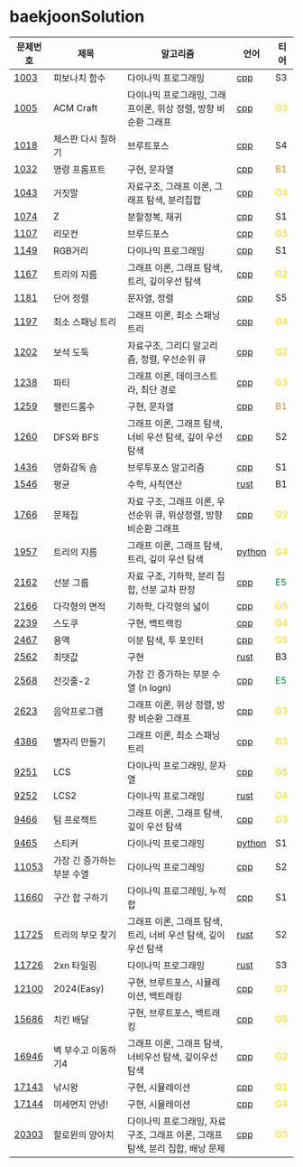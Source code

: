 # baekjoonSolution
|문제번호|제목|알고리즘|언어|티어
|---|---|---|---|---|
|[1003](https://www.acmicpc.net/problem/1003)|피보나치 함수|다이나믹 프로그래밍|[cpp](/CPP/1003_fibonacci_callback.cpp)| S3 
|[1005](https://www.acmicpc.net/problem/1005)|ACM Craft|다이나믹 프로그래밍, 그래프이론, 위상 정렬, 방향 비순환 그래프|[cpp](/CPP/1005_ACMcraft.cpp)|<span style="color:gold"> G3 </span>
|[1018](https://www.acmicpc.net/problem/1018)|체스판 다시 칠하기|브루트포스|[cpp](/CPP/1018_chass.cpp)| S4 
|[1032](https://www.acmicpc.net/problem/1032)|명령 프롬프트|구현, 문자열|[cpp](/CPP/1032_cmd.cpp)|<span style="color:#cc8e34"> B1 </span>
|[1043](https://www.acmicpc.net/problem/1043)|거짓말|자료구조, 그래프 이론, 그래프 탐색, 분리집합|[cpp](/CPP/1043_party.cpp)|<span style="color:gold"> G4 </span>
|[1074](https://www.acmicpc.net/problem/1074)|Z|분할정복, 재귀|[cpp](/CPP/1074_z.cpp)| S1
|[1107](https://www.acmicpc.net/problem/1107)|리모컨|브루드포스|[cpp](/CPP/1107_remocon.cpp)| <span style="color:gold"> G5 </span>
|[1149](https://www.acmicpc.net/problem/1149)|RGB거리|다이나믹 프로그래밍|[cpp](/CPP/1149_rgb.cpp)| S1
|[1167](https://www.acmicpc.net/problem/1167)|트리의 지름|그래프 이론, 그래프 탐색, 트리, 깊이우선 탐색|[cpp](/CPP/1167_treeR.cpp)| <span style="color:gold"> G2 </span>
|[1181](https://www.acmicpc.net/problem/1181)|단어 정렬|문자열, 정렬|[cpp](/CPP/1181_wordsort.cpp)| S5
|[1197](https://www.acmicpc.net/problem/1197)|최소 스패닝 트리|그래프 이론, 최소 스패닝 트리|[cpp](/CPP/1197_MST.cpp)| <span style="color:gold"> G4 </span>
|[1202](https://www.acmicpc.net/problem/1202)|보석 도둑|자료구조, 그리디 알고리즘, 정렬, 우선순위 큐|[cpp](/CPP/1202_jewelryiThief.cpp)| <span style="color:gold"> G2 </span>
|[1238](https://www.acmicpc.net/problem/1238)|파티|그래프 이론, 데이크스트라, 최단 경로|[cpp](/CPP/1238_party.cpp)| <span style="color:gold"> G3 </span>
|[1259](https://www.acmicpc.net/problem/1259)|팰린드롬수|구현, 문자열|[cpp](/CPP/1259_pal.cpp)|<span style="color:#cc8e34"> B1 </span>
|[1260](https://www.acmicpc.net/problem/1260)|DFS와 BFS|그래프 이론, 그래프 탐색, 너비 우선 탐색, 깊이 우선 탐색 |[cpp](/CPP/1260_DFS_BFS.cpp)| S2
|[1436](https://www.acmicpc.net/problem/1436)|영화감독 숌|브루투포스 알고리즘|[cpp](/CPP/1436_movie.cpp)| S1
|[1546](https://www.acmicpc.net/problem/1546)|평균|수학, 사칙연산|[rust](/RUST/1546_avg.rs)| B1
|[1766](https://www.acmicpc.net/problem/1766)|문제집|자료 구조, 그래프 이론, 우선순위 큐, 위상정렬, 방향 비순환 그래프|[cpp](/CPP/1766_quizSolv.cpp)| <span style="color:gold"> G2 </span>
|[1957](https://www.acmicpc.net/problem/1957)|트리의 지름|그래프 이론, 그래프 탐색, 트리, 깊이 우선 탐색|[python](/PYTHON/1967_dirTree.py)|<span style="color:gold"> G4 </span>
|[2162](https://www.acmicpc.net/problem/2162)|선분 그룹|자료 구조, 기하학, 분리 집합, 선분 교차 판정|[cpp](/CPP/2162_lineGroup.cpp)| <span style="color:#058743"> E5 </span>
|[2166](https://www.acmicpc.net/problem/2166)|다각형의 면적|기하학, 다각형의 넓이|[cpp](/CPP/2166_polySize.cpp)|<span style="color:gold"> G5 </span>
|[2239](https://www.acmicpc.net/problem/2239)|스도쿠|구현, 백트랙킹|[cpp](/CPP/2239_sudoku.cpp)|<span style="color:gold"> G4 </span>
|[2467](https://www.acmicpc.net/problem/2467)|용액|이분 탐색, 투 포인터|[cpp](/CPP/2467_liquid.cpp)|<span style="color:gold"> G5 </span>
|[2562](https://www.acmicpc.net/problem/2562)|최댓값|구현|[rust](/RUST/2562_biggestNum.rs)| B3
|[2568](https://www.acmicpc.net/problem/2568)|전깃줄-2|가장 긴 증가하는 부분 수열 (n logn)|[cpp](/CPP/2568_electricWire.cpp)| <span style="color:#058743"> E5 </span>
|[2623](https://www.acmicpc.net/problem/2623)|음악프로그램|그래프 이론, 위상 정렬, 방향 비순환 그래프|[cpp](/CPP/2623_musicProg.cpp)|<span style="color:gold"> G3 </span>
|[4386](https://www.acmicpc.net/problem/4386)|별자리 만들기|그래프 이론, 최소 스패닝 트리|[cpp](/CPP/4386_constellation.cpp)|<span style="color:gold"> G3 </span>
|[9251](https://www.acmicpc.net/problem/9451)|LCS|다이나믹 프로그래밍, 문자열|[cpp](/CPP/9251)|<span style="color:gold"> G5 </span>
|[9252](https://www.acmicpc.net/problem/9452)|LCS2|다이나믹 프로그래밍|[rust](/RUST/9252_LCS2.rs)|<span style="color:gold"> G4 </span>
|[9466](https://www.acmicpc.net/problem/9466)|텀 프로젝트|그래프 이론, 그래프 탐색, 깊이 우선 탐색|[cpp](/CPP/9466_termProject.cpp)|<span style="color:gold"> G3 </span>
|[9465](https://www.acmicpc.net/problem/9465)|스티커|다이나믹 프로그래밍|[python](/PYTHON/9465_sticker.py)| S1
|[11053](https://www.acmicpc.net/problem/11053)|가장 긴 증가하는 부분 수열|다이나믹 프로그레밍|[cpp](/CPP/11053_lis.cpp)| S2
|[11660](https://www.acmicpc.net/problem/11660)|구간 합 구하기|다이나믹 프로그레밍, 누적합|[cpp](/CPP/11660_boundSum.cpp)| S1
|[11725](https://www.acmicpc.net/problem/11725)|트리의 부모 찾기|그래프 이론, 그래프 탐색, 트리, 너비 우선 탐색, 깊이 우선 탐색|[rust](/RUST/11725_treeP.rs)| S2
|[11726](https://www.acmicpc.net/problem/11726)|2xn 타일링|다이나믹 프로그래밍|[rust](/RUST/11726_2nTile.rs)| S3
|[12100](https://www.acmicpc.net/problem/12100)|2024(Easy)|구현, 브루트포스, 시뮬레이션, 백트래킹|[cpp](/CPP/12100_Easy2024.cpp)|<span style="color:gold"> G2 </span>
|[15686](https://www.acmicpc.net/problem/15686)|치킨 배달|구현, 브루트포스, 백트래킹|[cpp](/CPP/15686_chickenDelivery.cpp)|<span style="color:gold"> G5 </span>
|[16946](https://www.acmicpc.net/problem/16946)|벽 부수고 이동하기4|그래프 이론, 그래프 탐색, 너비우선 탐색, 깊이우선 탐색|[cpp](/CPP/16946_breakWall.cpp)|<span style="color:gold"> G2 </span>
|[17143](https://www.acmicpc.net/problem/17143)|낚시왕|구현, 시뮬레이션|[cpp](/CPP/17143_fishingKing.cpp)|<span style="color:gold"> G1 </span>
|[17144](https://www.acmicpc.net/problem/17144)|미세먼지 안녕!|구현, 시뮬레이션|[cpp](/CPP/17144_ac.cpp)|<span style="color:gold"> G4 </span>
|[20303](https://www.acmicpc.net/problem/20303)|할로윈의 양아치|다이나믹 프로그래밍, 자료 구조, 그래프 이론, 그래프 탐색, 분리 집합, 배낭 문제|[cpp](/CPP/20303_halloween.cpp)|<span style="color:gold"> G3 </span>
